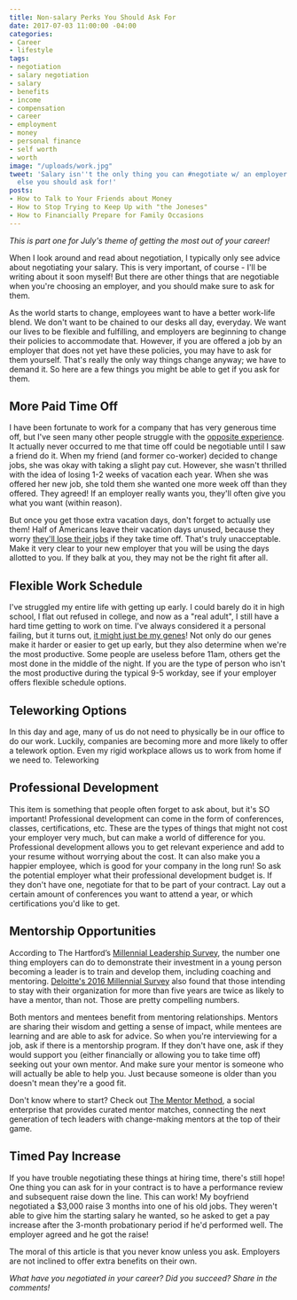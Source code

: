 ```yaml
---
title: Non-salary Perks You Should Ask For
date: 2017-07-03 11:00:00 -04:00
categories:
- Career
- lifestyle
tags:
- negotiation
- salary negotiation
- salary
- benefits
- income
- compensation
- career
- employment
- money
- personal finance
- self worth
- worth
image: "/uploads/work.jpg"
tweet: 'Salary isn''t the only thing you can #negotiate w/ an employer. Find out what
  else you should ask for!'
posts:
- How to Talk to Your Friends about Money
- How to Stop Trying to Keep Up with "the Joneses"
- How to Financially Prepare for Family Occasions
---
```


*This is part one for July's theme of getting the most out of your career!*

When I look around and read about negotiation, I typically only see advice about negotiating your salary. This is very important, of course - I'll be writing about it soon myself! But there are other things that are negotiable when you're choosing an employer, and you should make sure to ask for them.

As the world starts to change, employees want to have a better work-life blend. We don't want to be chained to our desks all day, everyday. We want our lives to be flexible and fulfilling, and employers are beginning to change their policies to accommodate that. However, if you are offered a job by an employer that does not yet have these policies, you may have to ask for them yourself. That's really the only way things change anyway; we have to demand it. So here are a few things you might be able to get if you ask for them.

## More Paid Time Off

I have been fortunate to work for a company that has very generous time off, but I've seen many other people struggle with the [opposite experience](https://www.forbes.com/sites/niallmccarthy/2017/06/26/american-workers-have-a-miserable-vacation-allowance-infographic/#2936c1d6126d). It actually never occurred to me that time off could be negotiable until I saw a friend do it. When my friend (and former co-worker) decided to change jobs, she was okay with taking a slight pay cut. However, she wasn't thrilled with the idea of losing 1-2 weeks of vacation each year. When she was offered her new job, she told them she wanted one more week off than they offered. They agreed! If an employer really wants you, they'll often give you what you want (within reason).

But once you get those extra vacation days, don't forget to actually use them! Half of Americans leave their vacation days unused, because they worry [they'll lose their jobs](http://www.marketwatch.com/story/55-of-american-workers-dont-take-all-their-paid-vacation-2016-06-15) if they take time off. That's truly unacceptable. Make it very clear to your new employer that you will be using the days allotted to you. If they balk at you, they may not be the right fit after all. 

## Flexible Work Schedule

I've struggled my entire life with getting up early. I could barely do it in high school, I flat out refused in college, and now as a "real adult", I still have a hard time getting to work on time. I've always considered it a personal failing, but it turns out, [it might just be my genes](https://www.facebook.com/Vox/videos/657820167738922/?pnref=story)! Not only do our genes make it harder or easier to get up early, but they also determine when we're the most productive. Some people are useless before 11am, others get the most done in the middle of the night. If you are the type of person who isn't the most productive during the typical 9-5 workday, see if your employer offers flexible schedule options.

## Teleworking Options

In this day and age, many of us do not need to physically be in our office to do our work. Luckily, companies are becoming more and more likely to offer a telework option. Even my rigid workplace allows us to work from home if we need to. Teleworking

## Professional Development

This item is something that people often forget to ask about, but it's SO important! Professional development can come in the form of conferences, classes, certifications, etc. These are the types of things that might not cost your employer very much, but can make a world of difference for you. Professional development allows you to get relevant experience and add to your resume without worrying about the cost. It can also make you a happier employee, which is good for your company in the long run! So ask the potential employer what their professional development budget is. If they don't have one, negotiate for that to be part of your contract. Lay out a certain amount of conferences you want to attend a year, or which certifications you'd like to get.

## Mentorship Opportunities

According to The Hartford’s [Millennial Leadership Survey](https://www.thehartford.com/sites/the_hartford/files/2015-millennial-leadership.pdf), the number one thing employers can do to demonstrate their investment in a young person becoming a leader is to train and develop them, including coaching and mentoring. [Deloitte's 2016 Millennial Survey](https://www2.deloitte.com/content/dam/Deloitte/global/Documents/About-Deloitte/gx-millenial-survey-2016-exec-summary.pdf) also found that those intending to stay with their organization for more than five years are twice as likely to have a mentor, than not. Those are pretty compelling numbers.

Both mentors and mentees benefit from mentoring relationships. Mentors are sharing their wisdom and getting a sense of impact, while mentees are learning and are able to ask for advice. So when you're interviewing for a job, ask if there is a mentorship program. If they don't have one, ask if they would support you (either financially or allowing you to take time off) seeking out your own mentor. And make sure your mentor is someone who will actually be able to help you. Just because someone is older than you doesn't mean they're a good fit.

Don't know where to start? Check out [The Mentor Method](www.thementormethod.com), a social enterprise that provides curated mentor matches, connecting the next generation of tech leaders with change-making mentors at the top of their game.

## Timed Pay Increase

If you have trouble negotiating these things at hiring time, there's still hope! One thing you can ask for in your contract is to have a performance review and subsequent raise down the line. This can work! My boyfriend negotiated a $3,000 raise 3 months into one of his old jobs. They weren't able to give him the starting salary he wanted, so he asked to get a pay increase after the 3-month probationary period if he'd performed well. The employer agreed and he got the raise!

The moral of this article is that you never know unless you ask. Employers are not inclined to offer extra benefits on their own.

*What have you negotiated in your career? Did you succeed? Share in the comments!*